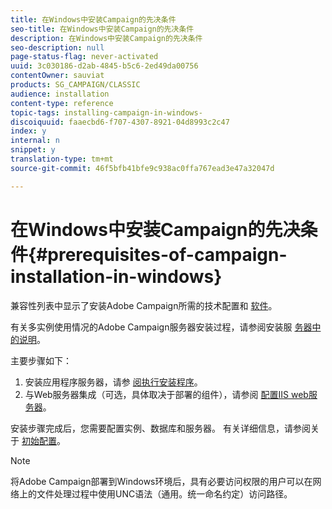 ```yaml
---
title: 在Windows中安装Campaign的先决条件
seo-title: 在Windows中安装Campaign的先决条件
description: 在Windows中安装Campaign的先决条件
seo-description: null
page-status-flag: never-activated
uuid: 3c030186-d2ab-4845-b5c6-2ed49da00756
contentOwner: sauviat
products: SG_CAMPAIGN/CLASSIC
audience: installation
content-type: reference
topic-tags: installing-campaign-in-windows-
discoiquuid: faaecbd6-f707-4307-8921-04d8993c2c47
index: y
internal: n
snippet: y
translation-type: tm+mt
source-git-commit: 46f5bfb41bfe9c938ac0ffa767ead3e47a32047d

---
```



# 在Windows中安装Campaign的先决条件{#prerequisites-of-campaign-installation-in-windows}

兼容性列表中显示了安装Adobe Campaign所需的技术配置和 [软件](https://helpx.adobe.com/campaign/kb/compatibility-matrix.html)。

有关多实例使用情况的Adobe Campaign服务器安装过程，请参阅安装服 [务器中的说明](../../installation/using/installing-the-server.md)。

主要步骤如下：

1. 安装应用程序服务器，请参 [阅执行安装程序](../../installation/using/installing-the-server.md#executing-the-installation-program)。
1. 与Web服务器集成（可选，具体取决于部署的组件），请参阅 [配置IIS web服务器](../../installation/using/integration-into-a-web-server-for-windows.md#configuring-the-iis-web-server)。

安装步骤完成后，您需要配置实例、数据库和服务器。 有关详细信息，请参阅关于 [初始配置](../../installation/using/about-initial-configuration.md)。

>[!NOTE]
>
>将Adobe Campaign部署到Windows环境后，具有必要访问权限的用户可以在网络上的文件处理过程中使用UNC语法（通用。统一命名约定）访问路径。

